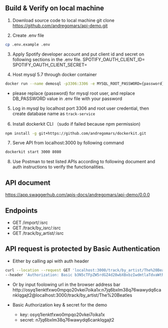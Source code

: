 
## Build & Verify on local machine
1. Download source code to local machine
git clone https://github.com/andregomars/api-demo.git

2. Create .env file
```bash
cp .env.example .env
```

3. Apply Spotify developer account and put client id and secret on following sections in the .env file. 
SPOTIFY_OAUTH_CLIENT_ID=
SPOTIFY_OAUTH_CLIENT_SECRET=

4. Host mysql 5.7 through docker container
```bash
docker run --name demosql -p3306:3306 -e MYSQL_ROOT_PASSWORD={password} -d mysql:5.7
```
- please replace {password} for mysql root user, and replace DB_PASSWORD value in .env file with your password

5. Log in mysql by localhost port 3306 and root user credential, then create database name as `track-service`

6. Install dockerkit CLI （sudo if failed because npm permission)
```bash
npm install -g git+https://github.com/andregomars/dockerkit.git
```

7. Serve API from localhost:3000 by following command
```bash
dockerkit start 3000 8080
```

8. Use Postman to test listed APIs according to following document and auth instructions to verify the functionalities.

## API document 
https://app.swaggerhub.com/apis-docs/andregomars/api-demo/0.0.0


## Endpoints
- GET /import/:isrc
- GET /track/by_isrc/:isrc
- GET /track/by_artist/:isrc

## API request is protected by Basic Authentication
- Either by calling api with auth header
```bash
curl --location --request GET 'localhost:3000/track/by_artist/The%20Beatles' \
--header 'Authorization: Basic b3N5cTFpZW5rdGZ4d28wbXBxbzIwdmtlaTdvaWthMXg6bjdqcTZieGxtMzhxNzZ3YXd5ZHE2Y2Fua2xxZ2FqdDI='
```
- Or by input foolowing url in the browser address bar
http://osyq1ienktfxwo0mpqo20vkei7oika1x:n7jq6bxlm38q76wawydq6canklqgajt2@localhost:3000/track/by_artist/The%20Beatles


- Basic Authorization key & secret for the demo
  - key: osyq1ienktfxwo0mpqo20vkei7oika1x
  - secret: n7jq6bxlm38q76wawydq6canklqgajt2

